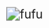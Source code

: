 <center>
  <img src="https://github.com/Lya-M1RA/ROS_Test/assets/36181581/8ae0aecf-79c8-4b83-ad40-f24c1cf2b5f1" alt="fufu" style="zoom:200%;" />
</center>
